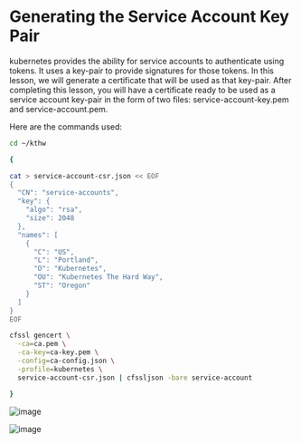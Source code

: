# Generating the Service Account Key Pair
kubernetes provides the ability for service accounts to authenticate using tokens. It uses a key-pair to provide signatures for those tokens. In this lesson, we will generate a certificate that will be used as that key-pair. After completing this lesson, you will have a certificate ready to be used as a service account key-pair in the form of two files: service-account-key.pem and service-account.pem.

Here are the commands used:
```sh
cd ~/kthw
```

```sh
{

cat > service-account-csr.json << EOF
{
  "CN": "service-accounts",
  "key": {
    "algo": "rsa",
    "size": 2048
  },
  "names": [
    {
      "C": "US",
      "L": "Portland",
      "O": "Kubernetes",
      "OU": "Kubernetes The Hard Way",
      "ST": "Oregon"
    }
  ]
}
EOF

cfssl gencert \
  -ca=ca.pem \
  -ca-key=ca-key.pem \
  -config=ca-config.json \
  -profile=kubernetes \
  service-account-csr.json | cfssljson -bare service-account

}
```

![image](https://user-images.githubusercontent.com/44756128/116887217-ad6bf900-abef-11eb-8327-a927018f0e28.png)

![image](https://user-images.githubusercontent.com/44756128/116887258-b8bf2480-abef-11eb-9e35-ef6393aadaf4.png)
